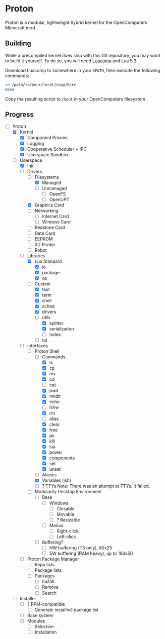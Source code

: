 # Proton

Proton is a modular, lightweight hybrid kernel for the OpenComputers Minecraft mod.

## Building

While a precompiled kernel does ship with this Git repository, you may want to build it yourself. To do so, you will need [Luacomp](https://github.com/Adorable-Catgirl/Luacomp) and Lua 5.3.

Download Luacomp to somewhere in your `$PATH`, then execute the following commands:
```bash
cd /path/to/your/local/copy/ksrc
make
```
Copy the resulting script to `/boot` in your OpenComputers filesystem.

## Progress

- [ ] Proton
  - [X] Kernel
    - [X] Component Proxies
    - [X] Logging
    - [X] Cooperative Scheduler + IPC
    - [X] Userspace Sandbox
  - [ ] Userspace
    - [X] Init
    - [ ] Drivers
      - [ ] Filesystems
        - [X] Managed
        - [ ] Unmanaged
          - [ ] OpenFS
          - [ ] OpenUPT
      - [X] Graphics Card
      - [ ] Networking
        - [ ] Internet Card
        - [ ] Wireless Card
      - [ ] Redstone Card
      - [ ] Data Card
      - [ ] EEPROM
      - [ ] 3D Printer
      - [ ] Robot
    - [ ] Libraries
      - [X] Lua Standard
        - [X] io
        - [X] package
        - [X] os
      - [ ] Custom
        - [X] text
        - [X] term
        - [X] shell
        - [X] sched
        - [X] drivers
        - [ ] utils
          - [X] splitter
          - [X] serialization
          - [ ] notes
        - [ ] tui
    - [ ] Interfaces
      - [ ] Proton Shell
        - [ ] Commands
          - [X] ls
          - [X] cp
          - [X] mv
          - [X] cd
          - [ ] cat
          - [X] pwd
          - [X] mkdir
          - [x] echo
          - [ ] lshw
          - [X] rm
          - [ ] alias
          - [X] clear
          - [X] free
          - [X] ps
          - [X] kill
          - [X] lua
          - [X] power
          - [X] components
          - [X] set
          - [X] unset
        - [ ] Aliases
        - [X] Variables (ish)
        - [ ] ? TTYs
           Note: There was an attempt at TTYs. It failed.
      - [ ] Modularity Desktop Environment
        - [ ] Base
          - [ ] Windows
            - [ ] Closable
            - [ ] Movable
            - [ ] ? Resizable
          - [ ] Menus
            - [ ] Right-click
            - [ ] Left-click
        - [ ] Buffering?
          - [ ] HW buffering (T3 only), 80x25
          - [ ] SW buffering (RAM heavy), up to 160x50
    - [ ] Proton Package Manager
      - [ ] Repo lists
      - [ ] Package lists
      - [ ] Packages
        - [ ] Install
        - [ ] Remove
        - [ ] Search
  - [ ] Installer
    - [ ] ? PPM-compatible
      - [ ] Generate installed-package list
    - [ ] Base system
    - [ ] Modules
      - [ ] Selection
      - [ ] Installation
